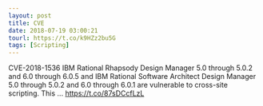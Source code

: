 ```yaml
---
layout: post
title: CVE
date: 2018-07-19 03:00:21
tourl: https://t.co/k9HZz2bu5G
tags: [Scripting]
---
```

CVE-2018-1536 IBM Rational Rhapsody Design Manager 5.0 through 5.0.2 and 6.0 through 6.0.5 and IBM Rational Software Architect Design Manager 5.0 through 5.0.2 and 6.0 through 6.0.1 are vulnerable to cross-site scripting. This ... https://t.co/87sDCcfLzL